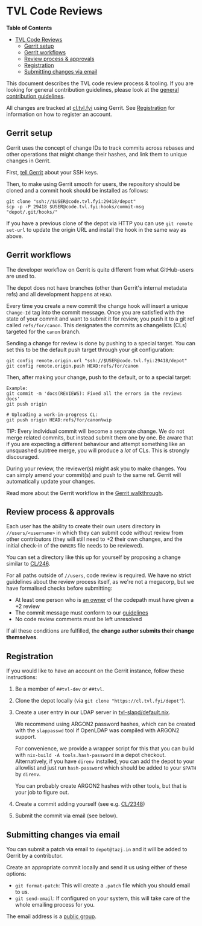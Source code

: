 TVL Code Reviews
================

<!-- markdown-toc start - Don't edit this section. Run M-x markdown-toc-refresh-toc -->
**Table of Contents**

- [TVL Code Reviews](#tvl-code-reviews)
    - [Gerrit setup](#gerrit-setup)
    - [Gerrit workflows](#gerrit-workflows)
    - [Review process & approvals](#review-process--approvals)
    - [Registration](#registration)
    - [Submitting changes via email](#submitting-changes-via-email)

<!-- markdown-toc end -->


This document describes the TVL code review process & tooling. If you are
looking for general contribution guidelines, please look at the [general
contribution guidelines](./CONTRIBUTING.md).

All changes are tracked at [cl.tvl.fyi](https://cl.tvl.fyi) using Gerrit. See
[Registration](#registration) for information on how to register an account.

## Gerrit setup

Gerrit uses the concept of change IDs to track commits across rebases and other
operations that might change their hashes, and link them to unique changes in
Gerrit.

First, [tell Gerrit][Gerrit SSH] about your SSH keys.

Then, to make using Gerrit smooth for users, the repository should be cloned and
a commit hook should be installed as follows:

```
git clone "ssh://$USER@code.tvl.fyi:29418/depot"
scp -p -P 29418 $USER@code.tvl.fyi:hooks/commit-msg "depot/.git/hooks/"
```

If you have a previous clone of the depot via HTTP you can use `git remote
set-url` to update the origin URL and install the hook in the same way as above.

## Gerrit workflows

The developer workflow on Gerrit is quite different from what GitHub-users are
used to.

The depot does not have branches (other than Gerrit's internal metadata refs)
and all development happens at `HEAD`.

Every time you create a new commit the change hook will insert a unique
`Change-Id` tag into the commit message. Once you are satisfied with the state
of your commit and want to submit it for review, you push it to a git ref called
`refs/for/canon`. This designates the commits as changelists (CLs) targeted for
the `canon` branch.

Sending a change for review is done by pushing to a special target. You can set
this to be the default push target through your git configuration:

```
git config remote.origin.url "ssh://$USER@code.tvl.fyi:29418/depot"
git config remote.origin.push HEAD:refs/for/canon
```

Then, after making your change, push to the default, or to a special target:

```
Example:
git commit -m 'docs(REVIEWS): Fixed all the errors in the reviews docs'
git push origin

# Uploading a work-in-progress CL:
git push origin HEAD:refs/for/canon%wip
```

TIP: Every individual commit will become a separate change. We do not merge
related commits, but instead submit them one by one. Be aware that if you are
expecting a different behaviour and attempt something like an unsquashed subtree
merge, you will produce a *lot* of CLs. This is strongly discouraged.

During your review, the reviewer(s) might ask you to make changes. You can
simply amend your commit(s) and push to the same ref. Gerrit will automatically
update your changes.

Read more about the Gerrit workflow in the [Gerrit walkthrough][].

## Review process & approvals

Each user has the ability to create their own users directory in
`//users/<username>` in which they can submit code without review from other
contributors (they will still need to +2 their own changes, and the initial
check-in of the `OWNERS` file needs to be reviewed).

You can set a directory like this up for yourself by proposing a change similar
to [CL/246](https://cl.tvl.fyi/c/depot/+/246).

For all paths outside of `//users`, code review is required. We have no strict
guidelines about the review process itself, as we're not a megacorp, but we have
formalised checks before submitting:

* At least one person who is [an owner][OWNERS] of the codepath must have given
  a +2 review
* The commit message must conform to our [guidelines][]
* No code review comments must be left unresolved

If all these conditions are fulfilled, the **change author submits their change
themselves**.

## Registration

If you would like to have an account on the Gerrit instance, follow these
instructions:

1. Be a member of `##tvl-dev` or `##tvl`.
2. Clone the depot locally (via `git clone "https://cl.tvl.fyi/depot"`).
3. Create a user entry in our LDAP server in [tvl-slapd/default.nix][tvl-slapd].

   We recommend using ARGON2 password hashes, which can be created
   with the `slappasswd` tool if OpenLDAP was compiled with ARGON2
   support.

   For convenience, we provide a wrapper script for this that you can
   build with `nix-build -A tools.hash-password` in a depot checkout.
   Alternatively, if you have `direnv` installed, you can add the
   depot to your allowlist and just run `hash-password` which should
   be added to your `$PATH` by `direnv`.

   You can probably create ARGON2 hashes with other tools, but that is
   your job to figure out.
4. Create a commit adding yourself (see e.g.
   [CL/2348](https://cl.tvl.fyi/c/depot/+/2348/))
5. Submit the commit via email (see below).

## Submitting changes via email

You can submit a patch via email to `depot@tazj.in` and it will be added to
Gerrit by a contributor.

Create an appropriate commit locally and send it us using either of these options:

* `git format-patch`: This will create a `.patch` file which you should email to
  us.
* `git send-email`: If configured on your system, this will take care of the
  whole emailing process for you.

The email address is a [public group][].

[Gerrit SSH]: https://cl.tvl.fyi/settings/#SSHKeys
[Gerrit walkthrough]: https://gerrit-review.googlesource.com/Documentation/intro-gerrit-walkthrough.html
[OWNERS]: https://cl.tvl.fyi/plugins/owners/Documentation/config.md
[guidelines]: ./CONTRIBUTING.md#commit-messages
[tvl-slapd]: ../ops/nixos/tvl-slapd/default.nix
[public group]: https://groups.google.com/a/tazj.in/forum/?hl=en#!forum/depot
